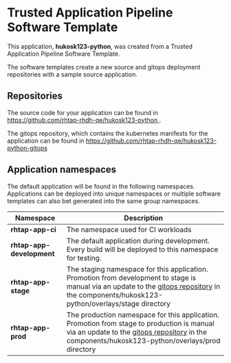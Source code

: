 # Trusted Application Pipeline Software Template

This application, **hukosk123-python**, was created from a Trusted Application Pipeline Software Template.

The software templates create a new source and gitops deployment repositories with a sample source application. 

## Repositories

The source code for your application can be found in [https://github.com/rhtap-rhdh-qe/hukosk123-python ](https://github.com/rhtap-rhdh-qe/hukosk123-python ).
 
The gitops repository, which contains the kubernetes manifests for the application can be found in 
[https://github.com/rhtap-rhdh-qe/hukosk123-python-gitops ](https://github.com/rhtap-rhdh-qe/hukosk123-python-gitops ) 

## Application namespaces 

The default application will be found in the following namespaces. Applications can be deployed into unique namespaces or multiple software templates can also bet generated into the same group namespaces.  

|  Namespace   |  Description   |  
| -------- | -------- |
| **rhtap-app-ci** | The namespace used for CI workloads |
| **rhtap-app-development** | The default application during development. Every build will be deployed to this namespace for testing. |
| **rhtap-app-stage** | The staging namespace for this application. Promotion from development to stage is manual via an update to the [gitops repository](https://github.com/rhtap-rhdh-qe/hukosk123-python-gitops ) in the components/hukosk123-python/overlays/stage directory |
| **rhtap-app-prod** | The production namespace for this application. Promotion from stage to production is manual via an update to the [gitops repository](https://github.com/rhtap-rhdh-qe/hukosk123-python-gitops ) in the components/hukosk123-python/overlays/prod directory |